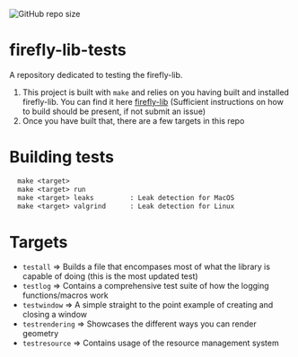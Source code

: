 ![GitHub repo size](https://img.shields.io/github/repo-size/rfmineguy/firefly-lib-tests)

# firefly-lib-tests
A repository dedicated to testing the firefly-lib.

1. This project is built with `make` and relies on you having built and installed firefly-lib. You can find it here [firefly-lib](https://github.com/rfmineguy/firefly-lib) (Sufficient instructions on how to build should be present, if not submit an issue) <br>
2. Once you have built that, there are a few targets in this repo<br>
# Building tests
```makefile
  make <target>
  make <target> run
  make <target> leaks         : Leak detection for MacOS
  make <target> valgrind      : Leak detection for Linux
```
# Targets
* `testall` => Builds a file that encompases most of what the library is capable of doing (this is the most updated test)
* `testlog` => Contains a comprehensive test suite of how the logging functions/macros work
* `testwindow` => A simple straight to the point example of creating and closing a window
* `testrendering` => Showcases the different ways you can render geometry
* `testresource` => Contains usage of the resource management system

